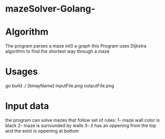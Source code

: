 # mazeSolver-Golang-

# Algorithm 
  The program parses a maze int0 a graph 
  this Program uses Dijkstra algorithm to find the shortest way through a maze 
 
# Usages
  go build
  ./ [binayName] inputFile.png outputFile.png

# Input data 
  the program can solve mazes that follow set of rules:
    1- maze wall color is black
    2- maze is surrounded by walls
    3- it has an oppening from the top and the exist is oppening at bottom 
  
